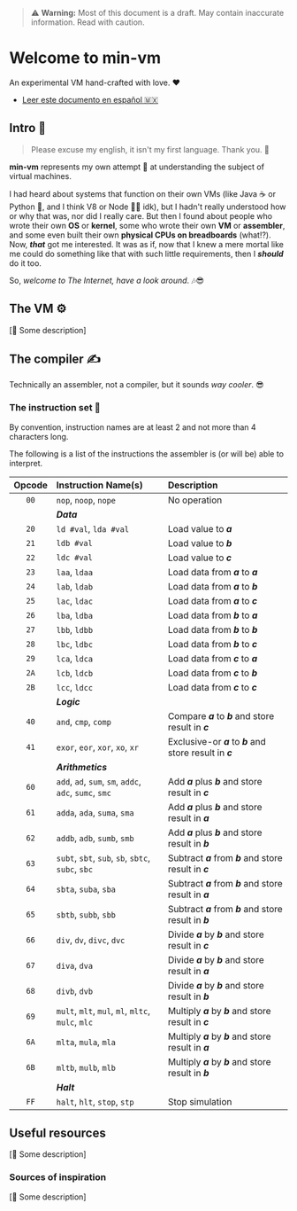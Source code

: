 [//]: # (Author: Itiel Lopez - itiel@soyitiel.com)
[//]: # (Created: 05/08/2021)

> :warning: **Warning:** Most of this document is a draft. May contain inaccurate information. Read with caution.

# Welcome to min-vm

An experimental VM hand-crafted with love. :heart:

* [Leer este documento en español :mexico:](readmes/LEEME.md)

## Intro :star2:

> Please excuse my english, it isn't my first language. Thank you. :pray:

**min-vm** represents my own attempt :muscle: at understanding the subject of virtual machines. 

I had heard about systems that function on their own VMs (like Java :coffee: or Python :snake:, and I think V8 or Node :man_shrugging: idk), but I hadn't really understood how or why that was, nor did I really care. But then I found about people who wrote their own **OS** or **kernel**, some who wrote their own **VM** or **assembler**, and some even built their own **physical CPUs on breadboards** (what⁉). Now, ***that*** got me interested. It was as if, now that I knew a mere mortal like me could do something like that with such little requirements, then I ***should*** do it too.

So, *welcome to The Internet, have a look around*. :notes::sunglasses:

## The VM :gear:

[:construction: Some description]

## The compiler :writing_hand:

Technically an assembler, not a compiler, but it sounds *way cooler*. :sunglasses: 

### The instruction set :dna:

By convention, instruction names are at least 2 and not more than 4 characters long.

The following is a list of the instructions the assembler is (or will be) able to interpret.

| Opcode   | Instruction Name(s)                                    | Description                                                 |
| :------: | :----------------------------------------------------- | :----------------------------------------------------       |
|   `00`   | `nop`, `noop`, `nope`                                  | No operation                                                |
|          | ***Data***                                                                                                           |
|   `20`   | `ld #val`, `lda #val`                                  | Load value to ***a***                                       |
|   `21`   | `ldb #val`                                             | Load value to ***b***                                       |
|   `22`   | `ldc #val`                                             | Load value to ***c***                                       |
|   `23`   | `laa`, `ldaa`                                          | Load data from ***a*** to ***a***                           |
|   `24`   | `lab`, `ldab`                                          | Load data from ***a*** to ***b***                           |
|   `25`   | `lac`, `ldac`                                          | Load data from ***a*** to ***c***                           |
|   `26`   | `lba`, `ldba`                                          | Load data from ***b*** to ***a***                           |
|   `27`   | `lbb`, `ldbb`                                          | Load data from ***b*** to ***b***                           |
|   `28`   | `lbc`, `ldbc`                                          | Load data from ***b*** to ***c***                           |
|   `29`   | `lca`, `ldca`                                          | Load data from ***c*** to ***a***                           |
|   `2A`   | `lcb`, `ldcb`                                          | Load data from ***c*** to ***b***                           |
|   `2B`   | `lcc`, `ldcc`                                          | Load data from ***c*** to ***c***                           |
|          | ***Logic***                                                                                                          |
|   `40`   | `and`, `cmp`, `comp`                                   | Compare ***a*** to ***b*** and store result in ***c***      |
|   `41`   | `exor`, `eor`, `xor`, `xo`, `xr`                       | Exclusive-or ***a*** to ***b*** and store result in ***c*** |
|          | ***Arithmetics***                                                                                                    |
|   `60`   | `add`, `ad`, `sum`, `sm`, `addc`, `adc`, `sumc`, `smc` | Add ***a*** plus ***b*** and store result in ***c***        |
|   `61`   | `adda`, `ada`, `suma`, `sma`                           | Add ***a*** plus ***b*** and store result in ***a***        |
|   `62`   | `addb`, `adb`, `sumb`, `smb`                           | Add ***a*** plus ***b*** and store result in ***b***        |
|   `63`   | `subt`, `sbt`, `sub`, `sb`, `sbtc`, `subc`, `sbc`      | Subtract ***a*** from ***b*** and store result in ***c***   |
|   `64`   | `sbta`, `suba`, `sba`                                  | Subtract ***a*** from ***b*** and store result in ***a***   |
|   `65`   | `sbtb`, `subb`, `sbb`                                  | Subtract ***a*** from ***b*** and store result in ***b***   |
|   `66`   | `div`, `dv`, `divc`, `dvc`                             | Divide ***a*** by ***b*** and store result in ***c***       |
|   `67`   | `diva`, `dva`                                          | Divide ***a*** by ***b*** and store result in ***a***       |
|   `68`   | `divb`, `dvb`                                          | Divide ***a*** by ***b*** and store result in ***b***       |
|   `69`   | `mult`, `mlt`, `mul`, `ml`, `mltc`, `mulc`, `mlc`      | Multiply ***a*** by ***b*** and store result in ***c***     |
|   `6A`   | `mlta`, `mula`, `mla`                                  | Multiply ***a*** by ***b*** and store result in ***a***     |
|   `6B`   | `mltb`, `mulb`, `mlb`                                  | Multiply ***a*** by ***b*** and store result in ***b***     |
|          | ***Halt***                                                                                                           |
|   `FF`   | `halt`, `hlt`, `stop`, `stp`                           | Stop simulation                                             |

## Useful resources

[:construction: Some description]

### Sources of inspiration

[:construction: Some description]
